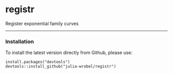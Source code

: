 # registr
Register exponential family curves

---------------

### Installation

To install the latest version directly from Github, please use:
<pre><code>install.packages("devtools")
devtools::install_github("julia-wrobel/registr")
</code></pre>
